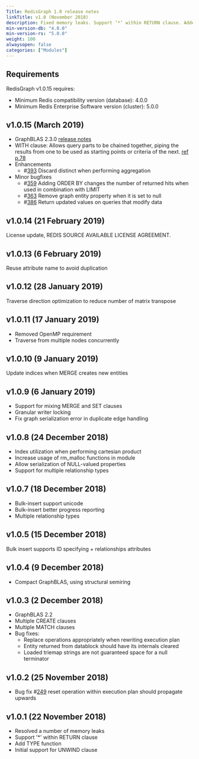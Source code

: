 ```yaml
---
Title: RedisGraph 1.0 release notes
linkTitle: v1.0 (November 2018)
description: Fixed memory leaks. Support ‘*’ within RETURN clause. Added TYPE function. Initial support for UNWIND clause.
min-version-db: "4.0.0"
min-version-rs: "5.0.0"
weight: 100
alwaysopen: false
categories: ["Modules"]
---
```

## Requirements

RedisGraph v1.0.15 requires:

- Minimum Redis compatibility version (database): 4.0.0
- Minimum Redis Enterprise Software version (cluster): 5.0.0

## v1.0.15 (March 2019)

- GraphBLAS 2.3.0 [release notes](https://github.com/RedisLabsModules/RedisGraph/pull/390#issuecomment-470620353)
- WITH clause: Allows query parts to be chained together, piping the results from one to be used as starting points or criteria of the next. [ref p.78](https://s3.amazonaws.com/artifacts.opencypher.org/openCypher9.pdf)
- Enhancements
    - #[393](https://github.com/RedisGraph/RedisGraph/issues/393) Discard distinct when performing aggregation
- Minor bugfixes
    - #[359](https://github.com/RedisGraph/RedisGraph/issues/359) Adding ORDER BY changes the number of returned hits when used in combination with LIMIT
    - #[363](https://github.com/RedisGraph/RedisGraph/issues/363) Remove graph entity property when it is set to null
    - #[386](https://github.com/RedisGraph/RedisGraph/issues/386) Return updated values on queries that modify data

## v1.0.14 (21 February 2019)

License update, REDIS SOURCE AVAILABLE LICENSE AGREEMENT.

## v1.0.13 (6 February 2019)

Reuse attribute name to avoid duplication

## v1.0.12 (28 January 2019)

Traverse direction optimization to reduce number of matrix transpose

## v1.0.11 (17 January 2019)

- Removed OpenMP requirement
- Traverse from multiple nodes concurrently

## v1.0.10 (9 January 2019)

Update indices when MERGE creates new entities

## v1.0.9 (6 January 2019)

- Support for mixing MERGE and SET clauses
- Granular writer locking
- Fix graph serialization error in duplicate edge handling

## v1.0.8 (24 December 2018)

- Index utilization when performing cartesian product
- Increase usage of rm_malloc functions in module
- Allow serialization of NULL-valued properties
- Support for multiple relationship types

## v1.0.7 (18 December 2018)

- Bulk-insert support unicode
- Bulk-insert better progress reporting
- Multiple relationship types

## v1.0.5 (15 December 2018)

Bulk insert supports ID specifying + relationships attributes

## v1.0.4 (9 December 2018)

- Compact GraphBLAS, using structural semiring

## v1.0.3 (2 December 2018)

- GraphBLAS 2.2
- Multiple CREATE clauses
- Multiple MATCH clauses
- Bug fixes:
    - Replace operations appropriately when rewriting execution plan
    - Entity returned from datablock should have its internals cleared
    - Loaded triemap strings are not guaranteed space for a null terminator

## v1.0.2 (25 November 2018)

- Bug fix #[249](https://github.com/RedisGraph/RedisGraph/issues/249) reset operation within execution plan should propagate upwards

## v1.0.1 (22 November 2018)

- Resolved a number of memory leaks
- Support '*' within RETURN clause
- Add TYPE function
- Initial support for UNWIND clause
